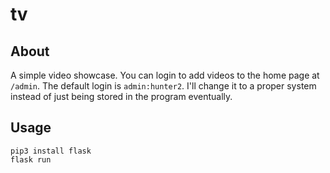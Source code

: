 # tv

## About

A simple video showcase. You can login to add videos to the home page at `/admin`. The default
login is `admin:hunter2`. I'll change it to a proper system instead of just being stored in the
program eventually.

## Usage

```
pip3 install flask
flask run
```
